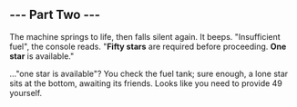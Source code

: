 ## --- Part Two ---

The machine springs to life, then falls silent again.  It beeps.  "Insufficient fuel", the console reads.  "**Fifty stars** are required before proceeding.  **One star** is available."

..."one star is available"?  You check the fuel tank; sure enough, a lone star sits at the bottom, awaiting its friends.  Looks like you need to provide 49 yourself.

